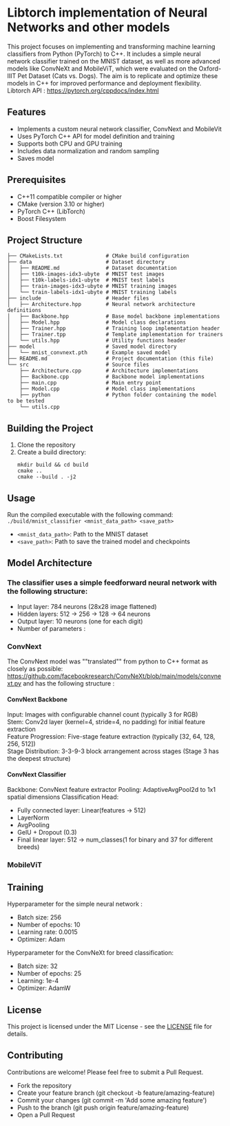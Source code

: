 # Libtorch implementation of Neural Networks and other models

This project focuses on implementing and transforming machine learning classifiers from Python (PyTorch) to C++. It includes a simple neural network classifier trained on the MNIST dataset, as well as more advanced models like ConvNeXt and MobileViT, which were evaluated on the Oxford-IIIT Pet Dataset (Cats vs. Dogs). The aim is to replicate and optimize these models in C++ for improved performance and deployment flexibility. Libtorch API : https://pytorch.org/cppdocs/index.html 

## Features

- Implements a custom neural network classifier, ConvNext and MobileVit
- Uses PyTorch C++ API for model definition and training
- Supports both CPU and GPU training
- Includes data normalization and random sampling
- Saves model

## Prerequisites

- C++11 compatible compiler or higher 
- CMake (version 3.10 or higher)
- PyTorch C++ (LibTorch)
- Boost Filesystem

## Project Structure

```
├── CMakeLists.txt              # CMake build configuration
├── data                        # Dataset directory
│   ├── README.md               # Dataset documentation
│   ├── t10k-images-idx3-ubyte  # MNIST test images
│   ├── t10k-labels-idx1-ubyte  # MNIST test labels
│   ├── train-images-idx3-ubyte # MNIST training images
│   └── train-labels-idx1-ubyte # MNIST training labels
├── include                     # Header files
│   ├── Architecture.hpp        # Neural network architecture definitions
│   ├── Backbone.hpp            # Base model backbone implementations
│   ├── Model.hpp               # Model class declarations
│   ├── Trainer.hpp             # Training loop implementation header
│   ├── Trainer.tpp             # Template implementation for trainers
│   └── utils.hpp               # Utility functions header
├── model                       # Saved model directory
│   └── mnist_convnext.pth      # Example saved model
├── README.md                   # Project documentation (this file)
└── src                         # Source files
    ├── Architecture.cpp        # Architecture implementations
    ├── Backbone.cpp            # Backbone model implementations
    ├── main.cpp                # Main entry point
    ├── Model.cpp               # Model class implementations
    ├── python                  # Python folder containing the model to be tested
    └── utils.cpp  
```

## Building the Project

1. Clone the repository
2. Create a build directory:
    ```
    mkdir build && cd build
    cmake ..
    cmake --build . -j2
    ```

## Usage

Run the compiled executable with the following command:
``` ./build/mnist_classifier <mnist_data_path> <save_path>```


- `<mnist_data_path>`: Path to the MNIST dataset
- `<save_path>`: Path to save the trained model and checkpoints

## Model Architecture

### The classifier uses a simple feedforward neural network with the following structure:

- Input layer: 784 neurons (28x28 image flattened)
- Hidden layers: 512 -> 256 -> 128 -> 64 neurons
- Output layer: 10 neurons (one for each digit)
- Number of parameters : 

### ConvNext 
The ConvNext model was ""translated"" from python to C++ format as closely as possible: https://github.com/facebookresearch/ConvNeXt/blob/main/models/convnext.py and has the following structure : 

#### ConvNext Backbone

Input: Images with configurable channel count (typically 3 for RGB)  
Stem: Conv2d layer (kernel=4, stride=4, no padding) for initial feature extraction  
Feature Progression: Five-stage feature extraction (typically [32, 64, 128, 256, 512])  
Stage Distribution: 3-3-9-3 block arrangement across stages (Stage 3 has the deepest structure)

#### ConvNext Classifier 

Backbone: ConvNext feature extractor
Pooling: AdaptiveAvgPool2d to 1x1 spatial dimensions
Classification Head:
- Fully connected layer: Linear(features → 512)
- LayerNorm 
- AvgPooling
- GelU + Dropout (0.3)
- Final linear layer: 512 → num_classes(1 for binary and 37 for different breeds)

### MobileViT





## Training

Hyperparameter for the simple neural network : 
- Batch size: 256
- Number of epochs: 10
- Learning rate: 0.0015
- Optimizer: Adam

Hyperparameter for the ConvNeXt for breed classification: 
- Batch size: 32
- Number of epochs: 25
- Learning: 1e-4
- Optimizer: AdamW 



## License

This project is licensed under the MIT License - see the [LICENSE](LICENSE) file for details.

## Contributing
Contributions are welcome! Please feel free to submit a Pull Request.

- Fork the repository
- Create your feature branch (git checkout -b feature/amazing-feature)
- Commit your changes (git commit -m 'Add some amazing feature')
- Push to the branch (git push origin feature/amazing-feature)
- Open a Pull Request


